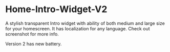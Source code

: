 # Home-Intro-Widget-V2

A stylish transparent Intro widget with ability of both medium and large size for your homescreen. It has localization for any language.
Check out screenshot for more info.

Version 2 has new battery.
